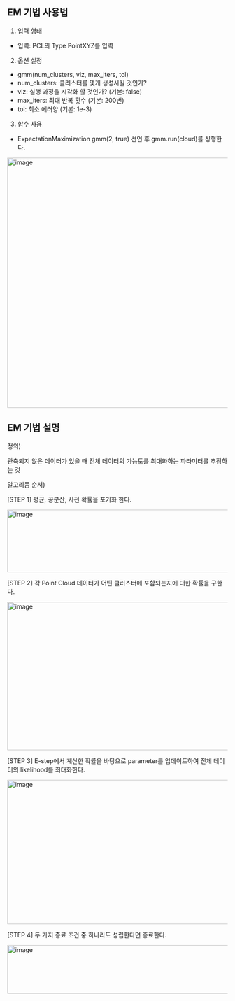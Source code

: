 **EM 기법 사용법**
  -
  
1. 입력 형태
  - 입력: PCL의 Type PointXYZ를 입력
  
2. 옵션 설정
  - gmm(num_clusters, viz, max_iters, tol)
  - num_clusters: 클러스터를 몇개 생성시킬 것인가?
  - viz: 실행 과정을 시각화 할 것인가? (기본: false)
  - max_iters: 최대 반복 횟수 (기본: 200번)
  - tol: 최소 에러양 (기본: 1e-3)

3. 함수 사용
  - ExpectationMaximization gmm(2, true) 선언 후 gmm.run(cloud)를 싱행한다.
    
<img width="962" height="572" alt="image" src="https://github.com/user-attachments/assets/03324bb6-a3be-456a-b68b-dcb6fe952e68" />

**EM 기법 설명**
  - 
  
정의)

관측되지 않은 데이터가 있을 때 전체 데이터의 가능도를 최대화하는 파라미터를 추정하는 것

알고리듬 순서)

[STEP 1] 평균, 공분산, 사전 확률을 포기화 한다. 

<img width="873" height="143" alt="image" src="https://github.com/user-attachments/assets/8d40932a-2dbc-478e-9a6c-0029a721def1" />

[STEP 2] 각 Point Cloud 데이터가 어떤 클러스터에 포함되는지에 대한 확률을 구한다. 

<img width="533" height="339" alt="image" src="https://github.com/user-attachments/assets/67d57565-5353-4fe9-9ee0-2722f5844b31" />

[STEP 3] E-step에서 계산한 확률을 바탕으로 parameter를 업데이트하여 전체 데이터의 likelihood를 최대화한다.

<img width="659" height="330" alt="image" src="https://github.com/user-attachments/assets/ceb463b3-4a6d-454d-904c-435cf2e88c55" />

[STEP 4] 두 가지 종료 조건 중 하나라도 성립한다면 종료한다.  

<img width="1190" height="111" alt="image" src="https://github.com/user-attachments/assets/8bdee5b0-ddf3-4412-8dbb-497526ffbbd6" />


